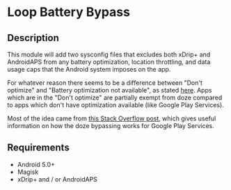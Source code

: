 # **Loop Battery Bypass**
## Description
This module will add two sysconfig files that excludes both xDrip+ and AndroidAPS from any battery optimization, location throttling, and data usage caps that the Android system imposes on the app. 

For whatever reason there seems to be a difference between "Don't optimize" and "Battery optimization not available", as stated [here](https://developer.android.com/training/monitoring-device-state/doze-standby#support_for_other_use_cases). Apps which are in the "Don't optimize" are partially exempt from doze compared to apps which don't have optimization available (like Google Play Services). 

Most of the idea came from [this Stack Overflow post](https://android.stackexchange.com/questions/143247/how-to-make-google-play-services-and-other-default-white-listed-system-apps-doze), which gives useful information on how the doze bypassing works for Google Play Services.

## Requirements
- Android 5.0+
- Magisk
- xDrip+ and / or AndroidAPS